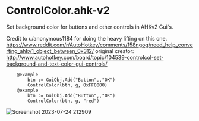 # ControlColor.ahk-v2
Set background color for buttons and other controls in AHKv2 Gui's. 

Credit to u/anonymous1184 for doing the heavy lifting on this one. https://www.reddit.com/r/AutoHotkey/comments/158ngog/need_help_converting_ahkv1_object_between_0x312/
original creator: http://www.autohotkey.com/board/topic/104539-controlcol-set-background-and-text-color-gui-controls/

```autohotkey
    @example
        btn := GuiObj.Add("Button",,"OK")
        ControlColor(btn, g, 0xFF0000)
    @example
        btn := GuiObj.Add("Button",,"OK")
        ControlColor(btn, g, "red")
```
![Screenshot 2023-07-24 212909](https://github.com/samfisherirl/ControlColor.ahk-v2/assets/98753696/8d03c6e8-77a1-45ce-8909-945394f57f02)
